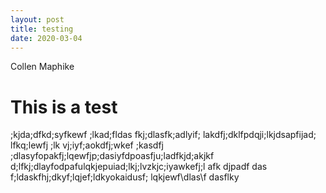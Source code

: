 ```yaml
---
layout: post
title: testing
date: 2020-03-04
---
```


Collen Maphike

# This is a test

;kjda;dfkd;syfkewf ;lkad;fldas fkj;dlasfk;adlyif; lakdfj;dklfpdqji;lkjdsapfijad; lfkq;lewfj ;lk vj;iyf;aokdfj;wkef
;kasdfj ;dlasyfopakfj;lqewfjp;dasiyfdpoasfju;ladfkjd;akjkf d;lfkj;dlayfodpafulqkjepuiad;lkj;lvzkjc;iyawkefj;l afk djpadf
das f;ldaskfhj;dkyf;lqjef;ldkyokaidusf; lqkjewf\dlas\f dasflky
